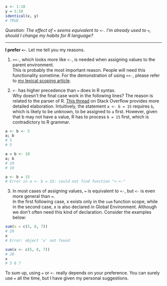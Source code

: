 ```r
x <- 1:10
y = 1:10
identical(x, y)
# TRUE
```
_Question: The effect of `=` seems equivalent to `<-`. I'm already used to `=`, should I change my habits for R language?_

---

__I prefer `<-`__. Let me tell you my reasons.

1. `<<-`, which looks more like `<-`, is needed when assigning values to the parent environment.<br>
This is probably the most important reason. People will need this functionality sometime. For the demonstration of using `<<-`, please refer to [my lexical scoping article](lexical_scoping.md).

2. `<-` has higher precedence than `=` does in R syntax.<br>
Why doesn't the final case work in the following lines? The reason is related to the parser of R. [This thread](http://stackoverflow.com/questions/1741820/assignment-operators-in-r-and) on Stack Overflow provides more detailed elaboration. Intuitively, the statement `a <- b = 15` requires `b`, which is likely to be unknown, to be assigned to `a` first. However, given that b may not have a value, R has to process `b = 15` first, which is contradictory to R grammar.
```r
a <- b <- 5
a; b
# 5
# 5

a = b <- 10
a; b
# 10
# 10

a <- b = 15
# Error in a <- b = 15: could not find function "<-<-"
```

3. In most cases of assigning values, `=` is equivalent to `<-`, but `<-` is even more general than `=`.<br>
In the first following case, x exists only in the `sum` function scope, while in the second case, x is also declared in Global Environment. Although we don't often need this kind of declaration. Consider the examples below:
```r
sum(x = c(5, 8, 7))
# 20
x
# Error: object 'x' not found

sum(x <- c(5, 8, 7))
# 20
x
# 5 8 7
```

To sum up, using `=` or `<-` really depends on your preference. You can surely use `=` all the time, but I have given my personal suggestions.
